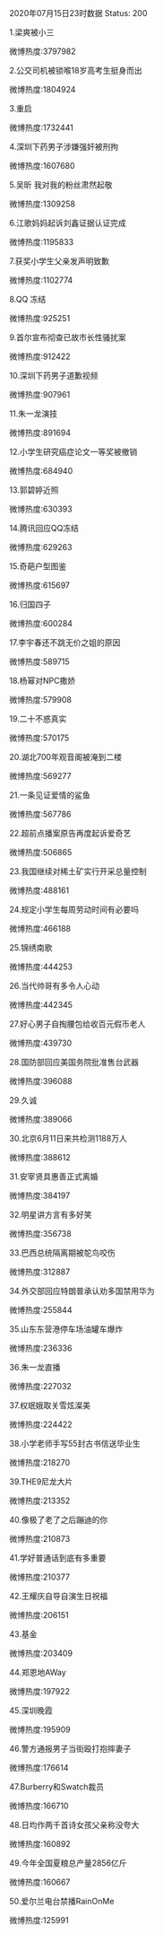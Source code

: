 2020年07月15日23时数据
Status: 200

1.梁爽被小三

微博热度:3797982

2.公交司机被锁喉18岁高考生挺身而出

微博热度:1804924

3.重启

微博热度:1732441

4.深圳下药男子涉嫌强奸被刑拘

微博热度:1607680

5.吴昕 我对我的粉丝肃然起敬

微博热度:1309258

6.江歌妈妈起诉刘鑫证据认证完成

微博热度:1195833

7.获奖小学生父亲发声明致歉

微博热度:1102774

8.QQ 冻结

微博热度:925251

9.首尔宣布彻查已故市长性骚扰案

微博热度:912422

10.深圳下药男子道歉视频

微博热度:907961

11.朱一龙演技

微博热度:891694

12.小学生研究癌症论文一等奖被撤销

微博热度:684940

13.郭碧婷近照

微博热度:630393

14.腾讯回应QQ冻结

微博热度:629263

15.奇葩户型图鉴

微博热度:615697

16.归国四子

微博热度:600284

17.李宇春还不跳无价之姐的原因

微博热度:589715

18.杨幂对NPC撒娇

微博热度:579908

19.二十不惑真实

微博热度:570175

20.湖北700年观音阁被淹到二楼

微博热度:569277

21.一条见证爱情的鲨鱼

微博热度:567786

22.超前点播案原告再度起诉爱奇艺

微博热度:506865

23.我国继续对稀土矿实行开采总量控制

微博热度:488161

24.规定小学生每周劳动时间有必要吗

微博热度:466188

25.锦绣南歌

微博热度:444253

26.当代帅哥有多令人心动

微博热度:442345

27.好心男子自掏腰包给收百元假币老人

微博热度:439730

28.国防部回应美国务院批准售台武器

微博热度:396088

29.久诚

微博热度:389066

30.北京6月11日来共检测1188万人

微博热度:388612

31.安宰贤具惠善正式离婚

微博热度:384197

32.明星讲方言有多好笑

微博热度:356738

33.巴西总统隔离期被鸵鸟咬伤

微博热度:312887

34.外交部回应特朗普承认劝多国禁用华为

微博热度:255844

35.山东东营港停车场油罐车爆炸

微博热度:236336

36.朱一龙直播

微博热度:227032

37.权珉娥取关雪炫澯美

微博热度:224422

38.小学老师手写55封古书信送毕业生

微博热度:218270

39.THE9尼龙大片

微博热度:213352

40.像极了老了之后蹦迪的你

微博热度:210873

41.学好普通话到底有多重要

微博热度:210377

42.王耀庆自导自演生日祝福

微博热度:206151

43.基金

微博热度:203409

44.郑恩地AWay

微博热度:197922

45.深圳晚霞

微博热度:195909

46.警方通报男子当街殴打抱摔妻子

微博热度:176614

47.Burberry和Swatch裁员

微博热度:166710

48.日均作两千首诗女孩父亲称没夸大

微博热度:160892

49.今年全国夏粮总产量2856亿斤

微博热度:160667

50.爱尔兰电台禁播RainOnMe

微博热度:125991

